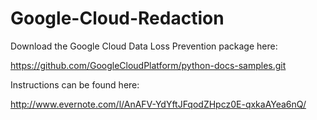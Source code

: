 # Google-Cloud-Redaction

Download the Google Cloud Data Loss Prevention package here:

https://github.com/GoogleCloudPlatform/python-docs-samples.git


Instructions can be found here:

http://www.evernote.com/l/AnAFV-YdYftJFqodZHpcz0E-qxkaAYea6nQ/
